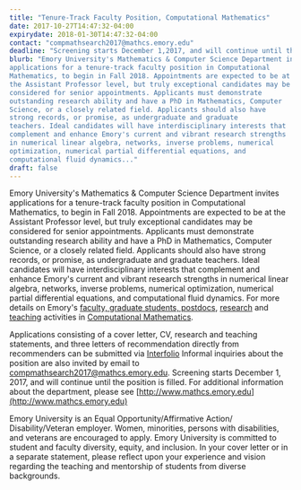 ```yaml
---
title: "Tenure-Track Faculty Position, Computational Mathematics"
date: 2017-10-27T14:47:32-04:00
expirydate: 2018-01-30T14:47:32-04:00
contact: "compmathsearch2017@mathcs.emory.edu"
deadline: "Screening starts December 1,2017, and will continue until the position is filled."
blurb: "Emory University's Mathematics & Computer Science Department invites
applications for a tenure-track faculty position in Computational
Mathematics, to begin in Fall 2018. Appointments are expected to be at
the Assistant Professor level, but truly exceptional candidates may be
considered for senior appointments. Applicants must demonstrate
outstanding research ability and have a PhD in Mathematics, Computer
Science, or a closely related field. Applicants should also have
strong records, or promise, as undergraduate and graduate
teachers. Ideal candidates will have interdisciplinary interests that
complement and enhance Emory's current and vibrant research strengths
in numerical linear algebra, networks, inverse problems, numerical
optimization, numerical partial differential equations, and
computational fluid dynamics..."
draft: false
---
```


Emory University's Mathematics & Computer Science Department invites
applications for a tenure-track faculty position in Computational
Mathematics, to begin in Fall 2018. Appointments are expected to be at
the Assistant Professor level, but truly exceptional candidates may be
considered for senior appointments. Applicants must demonstrate
outstanding research ability and have a PhD in Mathematics, Computer
Science, or a closely related field. Applicants should also have
strong records, or promise, as undergraduate and graduate
teachers. Ideal candidates will have interdisciplinary interests that
complement and enhance Emory's current and vibrant research strengths
in numerical linear algebra, networks, inverse problems, numerical
optimization, numerical partial differential equations, and
computational fluid dynamics. For more details on Emory's [faculty,
graduate students, postdocs](../people), [research](../research) and [teaching](../teaching) activities in
[Computational Mathematics](../).

Applications consisting of a cover letter, CV, research and teaching
statements, and three letters of recommendation directly from
recommenders can be submitted via [Interfolio](https://apply.interfolio.com/45261)
Informal inquiries about the position are also invited by email to
compmathsearch2017@mathcs.emory.edu. Screening starts December 1,
2017, and will continue until the position is filled. For additional
information about the department, please see [http://www.mathcs.emory.edu](http://www.mathcs.emory.edu)

Emory University is an Equal Opportunity/Affirmative Action/
Disability/Veteran employer. Women, minorities, persons with
disabilities, and veterans are encouraged to apply. Emory University
is committed to student and faculty diversity, equity, and
inclusion. In your cover letter or in a separate statement, please
reflect upon your experience and vision regarding the teaching and
mentorship of students from diverse backgrounds.